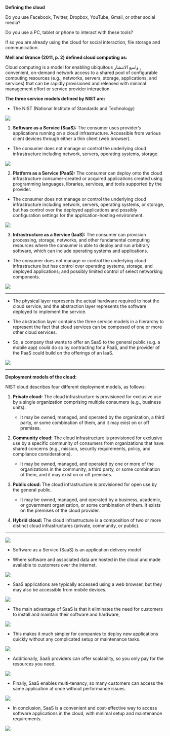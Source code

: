 **Defining the cloud**

Do you use Facebook, Twitter, Dropbox, YouTube, Gmail, or other social media?

Do you use a PC, tablet or phone to interact with these tools?

If so you are already using the cloud for social interaction, file storage and communication.

**Mell and Grance (2011, p. 2) defined cloud computing as:**

Cloud computing is a model for enabling ubiquitous واسع الانتشار , convenient, on-demand network access to a shared pool of configurable computing resources (e.g., networks, servers, storage, applications, and services) that can be rapidly provisioned and released with minimal management effort or service provider interaction.

**The three service models defined by NIST are:**

- The NIST (National Institute of Standards and Technology)

![](https://miro.medium.com/max/800/1*fFuVBSQL0oscSzheUu5z5Q.png)

1. **Software as a Service (SaaS):**
The consumer uses provider’s applications running on a cloud infrastructure. Accessible from various client devices through either a thin client (web browser).

* The consumer does not manage or control the underlying
cloud infrastructure including network, servers, operating systems, storage.

![](./Image/SaaS.PNG)

2. **Platform as a Service (PaaS):** 
The consumer can deploy onto the cloud infrastructure consumer-created or acquired applications created using programming languages, libraries, services, and tools supported by the provider.

* The consumer does not manage or control the underlying
cloud infrastructure including network, servers, operating systems, or storage, but has control over the deployed applications and possibly configuration settings for the application-hosting environment.

![](./Image/PaaS.PNG)

3. **Infrastructure as a Service (IaaS):** 
The consumer can provision processing, storage, networks, and other fundamental computing resources where the consumer is able to deploy and run arbitrary software, which can include operating systems and applications.

* The consumer does not manage or control the underlying cloud infrastructure but has control over operating systems, storage, and deployed applications; and possibly limited control of select networking components.

![](./Image/IaaS.PNG)

____________________

* The physical layer represents the actual hardware required to host the cloud service, and the abstraction layer represents the software deployed to implement the service.

* The abstraction layer contains the three service models in a hierarchy to represent the fact that cloud services can be composed of one or more other cloud services.

* So, a company that wants to offer an SaaS to the general public (e.g. a mobile app) could do so by contracting for a PaaS, and the provider of the PaaS could build on the offerings of an IaaS.

![](./Image/Ph-Ab-Layer.PNG)


___________________

**Deployment models of the cloud:**

NIST cloud describes four different deployment models, as follows:

1. **Private cloud:** The cloud infrastructure is provisioned for exclusive use by a single organization comprising multiple consumers (e.g., business units).

   * It may be owned, managed, and operated by the organization, a third party, or some combination of them, and it may exist on or off premises.

2. **Community cloud:** The cloud infrastructure is provisioned for exclusive use by a specific community of consumers from organizations that have shared concerns (e.g., mission, security requirements, policy, and compliance considerations).

   * It may be owned, managed, and operated by one or more of the organizations in the community, a third party, or some combination of them, and it may exist on or off premises.

3. **Public cloud:** The cloud infrastructure is provisioned for open use by the general public.

   * It may be owned, managed, and operated by a business, academic, or government organization, or some combination of them. It exists on the premises of the cloud provider.

4. **Hybrid cloud:** The cloud infrastructure is a composition of two or more distinct cloud infrastructures (private, community, or public).


__________________

![](./Image/SaaS1.PNG)

* Software as a Service (SaaS) is an application delivery model

* Where software and associated data are hosted in the cloud and made available to customers over the internet.

![](./Image/SaaS2.PNG)

* SaaS applications are typically accessed using a web browser, but they may also be accessible from mobile devices.

![](./Image/SaaS3.PNG)

* The main advantage of SaaS is that it eliminates the need for customers to install and maintain their software and hardware,

![](./Image/SaaS4.PNG)

* This makes it much simpler for companies to deploy new applications quickly without any complicated setup or maintenance tasks.

![](./Image/SaaS5.PNG)

* Additionally, SaaS providers can offer scalability, so you only pay for the resources you need.

![](./Image/SaaS6.PNG)

* Finally, SaaS enables multi-tenancy, so many customers can access the same application at once without performance issues.

![](./Image/SaaS7.PNG)

* In conclusion, SaaS is a convenient and cost-effective way to access software applications in the cloud, with minimal setup and maintenance requirements.

![](./Image/SaaS8.PNG)